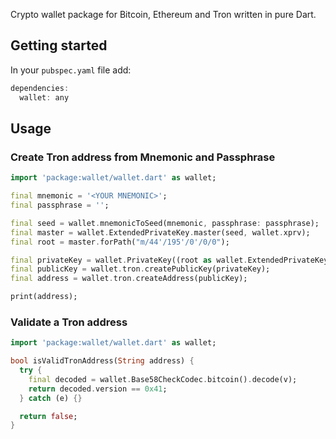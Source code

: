 Crypto wallet package for Bitcoin, Ethereum and Tron written in pure Dart.

## Getting started

In your `pubspec.yaml` file add:

```dart
dependencies:
  wallet: any
```

## Usage

### Create Tron address from Mnemonic and Passphrase

```dart
import 'package:wallet/wallet.dart' as wallet;

final mnemonic = '<YOUR MNEMONIC>';
final passphrase = '';

final seed = wallet.mnemonicToSeed(mnemonic, passphrase: passphrase);
final master = wallet.ExtendedPrivateKey.master(seed, wallet.xprv);
final root = master.forPath("m/44'/195'/0'/0/0");

final privateKey = wallet.PrivateKey((root as wallet.ExtendedPrivateKey).key);
final publicKey = wallet.tron.createPublicKey(privateKey);
final address = wallet.tron.createAddress(publicKey);

print(address);
```

### Validate a Tron address

```dart
import 'package:wallet/wallet.dart' as wallet;

bool isValidTronAddress(String address) {
  try {
    final decoded = wallet.Base58CheckCodec.bitcoin().decode(v);
    return decoded.version == 0x41;
  } catch (e) {}

  return false;
}
```
